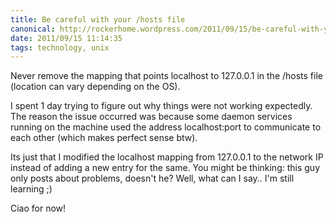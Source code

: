 ```yaml
---
title: Be careful with your /hosts file
canonical: http://rockerhome.wordpress.com/2011/09/15/be-careful-with-your/
date: 2011/09/15 11:14:35
tags: technology, unix
---
```

Never remove the mapping that points localhost to 127.0.0.1 in the /hosts file (location can vary depending on the OS).<span class="more" />

I spent 1 day trying to figure out why things were not working expectedly. The reason the issue occurred was because some daemon services running on the machine used the address localhost:port to communicate to each other (which makes perfect sense btw).

Its just that I modified the localhost mapping from 127.0.0.1 to the network IP instead of adding a new entry for the same. You might be thinking: this guy only posts about problems, doesn't he? Well, what can I say.. I'm still learning ;) 

Ciao for now!